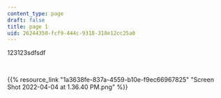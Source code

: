 ```yaml
---
content_type: page
draft: false
title: page 1
uid: 26244350-fcf9-444c-9318-318e12cc25a0
---
```

123123sdfsdf

 

{{% resource_link "1a3638fe-837a-4559-b10e-f9ec66967825" "Screen Shot 2022-04-04 at 1.36.40 PM.png" %}}